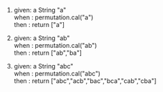 1. given: a String "a"  
   when : permutation.cal("a")  
   then : return ["a"]

2. given: a String "ab"  
   when : permutation.cal("ab")  
   then : return ["ab","ba"]
   
3. given: a String "abc"  
  when : permutation.cal("abc")  
  then : return ["abc","acb","bac","bca","cab","cba"]
